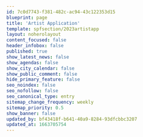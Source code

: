 ```yaml
---
id: 7c0d7743-f381-482c-ac94-43c122353d15
blueprint: page
title: 'Artist Application'
template: spfsection/2023artistapp
layout: noherolayout
content_focused: false
header_infobox: false
published: true
show_latest_news: false
show_agendas: false
show_city_calendar: false
show_public_comment: false
hide_primary_feature: false
seo_noindex: false
seo_nofollow: false
seo_canonical_type: entry
sitemap_change_frequency: weekly
sitemap_priority: 0.5
show_banner: false
updated_by: bf43418f-b641-40a9-8284-93dfcbbc3207
updated_at: 1663705754
---
```

